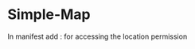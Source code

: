 # Simple-Map


In manifest add :<uses-permission android:name="android.permission.ACCESS_FINE_LOCATION" />
for accessing the location permission
